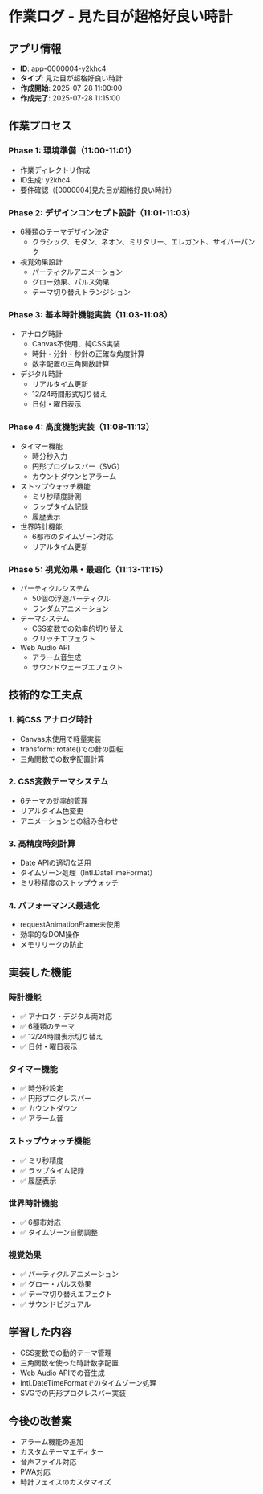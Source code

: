 # 作業ログ - 見た目が超格好良い時計

## アプリ情報
- **ID**: app-0000004-y2khc4
- **タイプ**: 見た目が超格好良い時計
- **作成開始**: 2025-07-28 11:00:00
- **作成完了**: 2025-07-28 11:15:00

## 作業プロセス

### Phase 1: 環境準備（11:00-11:01）
- 作業ディレクトリ作成
- ID生成: y2khc4
- 要件確認（[0000004]見た目が超格好良い時計）

### Phase 2: デザインコンセプト設計（11:01-11:03）
- 6種類のテーマデザイン決定
  - クラシック、モダン、ネオン、ミリタリー、エレガント、サイバーパンク
- 視覚効果設計
  - パーティクルアニメーション
  - グロー効果、パルス効果
  - テーマ切り替えトランジション

### Phase 3: 基本時計機能実装（11:03-11:08）
- アナログ時計
  - Canvas不使用、純CSS実装
  - 時針・分針・秒針の正確な角度計算
  - 数字配置の三角関数計算
- デジタル時計
  - リアルタイム更新
  - 12/24時間形式切り替え
  - 日付・曜日表示

### Phase 4: 高度機能実装（11:08-11:13）
- タイマー機能
  - 時分秒入力
  - 円形プログレスバー（SVG）
  - カウントダウンとアラーム
- ストップウォッチ機能
  - ミリ秒精度計測
  - ラップタイム記録
  - 履歴表示
- 世界時計機能
  - 6都市のタイムゾーン対応
  - リアルタイム更新

### Phase 5: 視覚効果・最適化（11:13-11:15）
- パーティクルシステム
  - 50個の浮遊パーティクル
  - ランダムアニメーション
- テーマシステム
  - CSS変数での効率的切り替え
  - グリッチエフェクト
- Web Audio API
  - アラーム音生成
  - サウンドウェーブエフェクト

## 技術的な工夫点

### 1. 純CSS アナログ時計
- Canvas未使用で軽量実装
- transform: rotate()での針の回転
- 三角関数での数字配置計算

### 2. CSS変数テーマシステム
- 6テーマの効率的管理
- リアルタイム色変更
- アニメーションとの組み合わせ

### 3. 高精度時刻計算
- Date APIの適切な活用
- タイムゾーン処理（Intl.DateTimeFormat）
- ミリ秒精度のストップウォッチ

### 4. パフォーマンス最適化
- requestAnimationFrame未使用
- 効率的なDOM操作
- メモリリークの防止

## 実装した機能

### 時計機能
- ✅ アナログ・デジタル両対応
- ✅ 6種類のテーマ
- ✅ 12/24時間表示切り替え
- ✅ 日付・曜日表示

### タイマー機能
- ✅ 時分秒設定
- ✅ 円形プログレスバー
- ✅ カウントダウン
- ✅ アラーム音

### ストップウォッチ機能
- ✅ ミリ秒精度
- ✅ ラップタイム記録
- ✅ 履歴表示

### 世界時計機能
- ✅ 6都市対応
- ✅ タイムゾーン自動調整

### 視覚効果
- ✅ パーティクルアニメーション
- ✅ グロー・パルス効果
- ✅ テーマ切り替えエフェクト
- ✅ サウンドビジュアル

## 学習した内容
- CSS変数での動的テーマ管理
- 三角関数を使った時計数字配置
- Web Audio APIでの音生成
- Intl.DateTimeFormatでのタイムゾーン処理
- SVGでの円形プログレスバー実装

## 今後の改善案
- アラーム機能の追加
- カスタムテーマエディター
- 音声ファイル対応
- PWA対応
- 時計フェイスのカスタマイズ